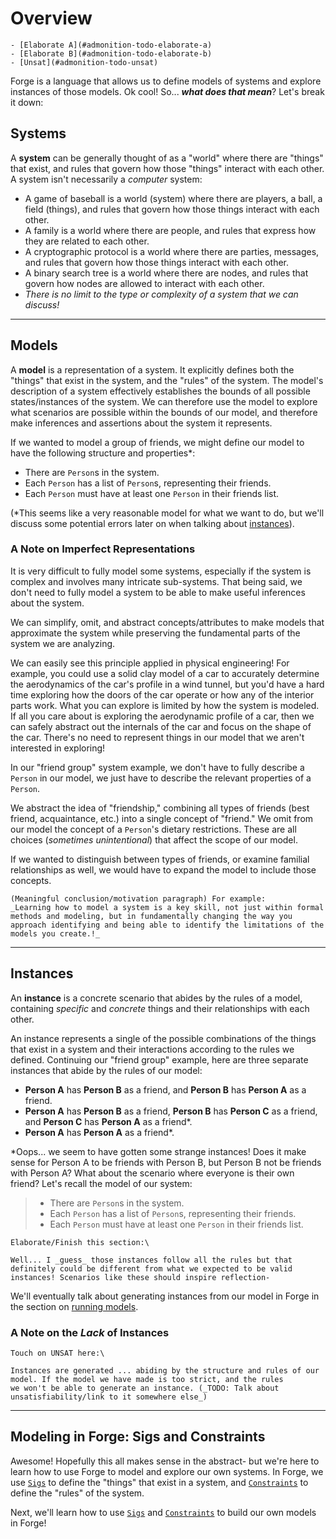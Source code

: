 # Overview

```admonish danger title="TODO"
- [Elaborate A](#admonition-todo-elaborate-a)
- [Elaborate B](#admonition-todo-elaborate-b)
- [Unsat](#admonition-todo-unsat)
```

Forge is a language that allows us to define models of systems and explore instances of those models. Ok cool! So... **_what does that mean_**? Let's break it down:

<!-- --- -->

## Systems

A **system** can be generally thought of as a "world" where there are "things" that exist, and rules that govern how those "things" interact with each other. A system isn't necessarily a _computer_ system:

- A game of baseball is a world (system) where there are players, a ball, a field (things), and rules that govern how those things interact with each other.
- A family is a world where there are people, and rules that express how they are related to each other.
- A cryptographic protocol is a world where there are parties, messages, and rules that govern how those things interact with each other.
- A binary search tree is a world where there are nodes, and rules that govern how nodes are allowed to interact with each other.
- _There is no limit to the type or complexity of a system that we can discuss!_

---

## Models

A **model** is a representation of a system. It explicitly defines both the "things" that exist in the system, and the "rules" of the system. The model's description of a system effectively establishes the bounds of all possible states/instances of the system. We can therefore use the model to explore what scenarios are possible within the bounds of our model, and therefore make inferences and assertions about the system it represents.

If we wanted to model a group of friends, we might define our model to have the following structure and properties\*:

- There are `Person`s in the system.
- Each `Person` has a list of `Person`s, representing their friends.
- Each `Person` must have at least one `Person` in their friends list.

(\*This seems like a very reasonable model for what we want to do, but we'll discuss some potential errors later on when talking about [instances](./overview.md#instances)).

### A Note on Imperfect Representations

It is very difficult to fully model some systems, especially if the system is complex and involves many intricate sub-systems. That being said, we don't need to fully model a system to be able to make useful inferences about the system.

We can simplify, omit, and abstract concepts/attributes to make models that approximate the system while preserving the fundamental parts of the system we are analyzing.

We can easily see this principle applied in physical engineering! For example, you could use a solid clay model of a car to accurately determine the aerodynamics of the car's profile in a wind tunnel, but you'd have a hard time exploring how the doors of the car operate or how any of the interior parts work. What you can explore is limited by how the system is modeled. If all you care about is exploring the aerodynamic profile of a car, then we can safely abstract out the internals of the car and focus on the shape of the car. There's no need to represent things in our model that we aren't interested in exploring!

In our "friend group" system example, we don't have to fully describe a `Person` in our model, we just have to describe the relevant properties of a `Person`.

We abstract the idea of "friendship," combining all types of friends (best friend, acquaintance, etc.) into a single concept of "friend." We omit from our model the concept of a `Person`'s dietary restrictions. These are all choices (_sometimes unintentional_) that affect the scope of our model.

If we wanted to distinguish between types of friends, or examine familial relationships as well, we would have to expand the model to include those concepts.

```admonish todo title="TODO: Elaborate A"
(Meaningful conclusion/motivation paragraph) For example:
_Learning how to model a system is a key skill, not just within formal methods and modeling, but in fundamentally changing the way you approach identifying and being able to identify the limitations of the models you create.!_
```

---

## Instances

An **instance** is a concrete scenario that abides by the rules of a model, containing _specific_ and _concrete_ things and their relationships with each other.

<!-- We can draw rough analogues to object-oriented programming here:

- A Class is a Model: The Class isn't something you can directly interact with, but defines how the instances of the objects are created
- An Object (after it is instantiated) is an Instance: It contains specific values and data in the form defined by the class it was instantiated from. -->

An instance represents a single of the possible combinations of the things that exist in a system and their interactions according to the rules we defined. Continuing our "friend group" example, here are three separate instances that abide by the rules of our model:

- **Person A** has **Person B** as a friend, and **Person B** has **Person A** as a friend.
- **Person A** has **Person B** as a friend, **Person B** has **Person C** as a friend, and **Person C** has **Person A** as a friend\*.
- **Person A** has **Person A** as a friend\*.

\*Oops... we seem to have gotten some strange instances! Does it make sense for Person A to be friends with Person B, but Person B not be friends with Person A? What about the scenario where everyone is their own friend? Let's recall the model of our system:

> - There are `Person`s in the system.
> - Each `Person` has a list of `Person`s, representing their friends.
> - Each `Person` must have at least one `Person` in their friends list.

<!-- ![Forge Instance Meme](../../images/lfsmeme9_v3.png) -->

```admonish todo title="TODO: Elaborate B"
Elaborate/Finish this section:\

Well... I _guess_ those instances follow all the rules but that definitely could be different from what we expected to be valid instances! Scenarios like these should inspire reflection-
```

We'll eventually talk about generating instances from our model in Forge in the section on [running models](./running-models/running.md).

### A Note on the _Lack_ of Instances

```admonish todo title="TODO: Unsat"
Touch on UNSAT here:\

Instances are generated ... abiding by the structure and rules of our model. If the model we have made is too strict, and the rules
we won't be able to generate an instance. (_TODO: Talk about unsatisfiability/link to it somewhere else_)
```

---

## Modeling in Forge: Sigs and Constraints

Awesome! Hopefully this all makes sense in the abstract- but we're here to learn how to use Forge to model and explore our own systems. In Forge, we use [`Sigs`](./sigs.md) to define the "things" that exist in a system, and [`Constraints`](./constraints.md) to define the "rules" of the system.

Next, we'll learn how to use [`Sigs`](./sigs/sigs.md) and [`Constraints`](./constraints/constraints.md) to build our own models in Forge!
